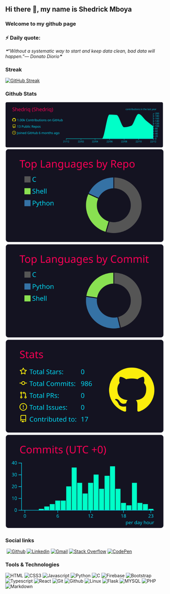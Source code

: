 ## Hi there 👋, my name is Shedrick Mboya 


### Welcome to my github page
<!--[Welcome to my github page ](images/github%20profile.gif)-->




### ⚡ Daily quote: 
<!--STARTS_HERE_QUOTE_README-->
<i>❝“Without a systematic way to start and keep data clean, bad data will happen.”— Donato Diorio❞</i>
<!--ENDS_HERE_QUOTE_README-->



### Streak

[![GitHub Streak](https://github-readme-streak-stats.herokuapp.com?user=Shedriq&theme=neon-dark&hide_border=true)](https://git.io/streak-stats)



### Github Stats

[![](https://raw.githubusercontent.com/Shedriq/About_Me/master/profile-summary-card-output/2077/0-profile-details.svg)](https://github.com/vn7n24fzkq/github-profile-summary-cards)
[![](https://raw.githubusercontent.com/Shedriq/About_Me/master/profile-summary-card-output/2077/1-repos-per-language.svg)](https://github.com/vn7n24fzkq/github-profile-summary-cards) [![](https://raw.githubusercontent.com/Shedriq/About_Me/master/profile-summary-card-output/2077/2-most-commit-language.svg)](https://github.com/vn7n24fzkq/github-profile-summary-cards)
[![](https://raw.githubusercontent.com/Shedriq/About_Me/master/profile-summary-card-output/2077/3-stats.svg)](https://github.com/vn7n24fzkq/github-profile-summary-cards) [![](https://raw.githubusercontent.com/Shedriq/About_Me/master/profile-summary-card-output/2077/4-productive-time.svg)](https://github.com/vn7n24fzkq/github-profile-summary-cards)



### Social links
​
[![Github](https://img.shields.io/badge/Github-000000?&style=for-the-badge&logo=github&logoColor=white)](https://github.com/Shedriq)
[![Linkedin](https://img.shields.io/badge/linkedin-%230077B5.svg?&style=for-the-badge&logo=linkedin&logoColor=white)](www.linkedin.com/in/shedrick-mboya-b2174920a/)
[![Gmail](https://img.shields.io/badge/gmail-D14836?&style=for-the-badge&logo=gmail&logoColor=white)](jerrydwain4@gmail.com)
[![Stack Overflow](https://img.shields.io/badge/-Stackoverflow-FE7A16?style=for-the-badge&logo=stack-overflow&logoColor=white)](https://stackoverflow.com/users/19368072/shedrick-omondi)
[![CodePen](https://img.shields.io/badge/Codepen-000000?style=for-the-badge&logo=codepen&logoColor=white)](https://codepen.io/shedriq)
<!--[![Dev.to blog](https://img.shields.io/badge/dev.to-0A0A0A?style=for-the-badge&logo=dev.to&logoColor=white)](https://dev.to/Pericles001/)-->



### Tools & Technologies
![HTML](https://img.shields.io/badge/HTML5-%23E34F26.svg?&style=for-the-badge&logo=HTML5&logoColor=white)
![CSS3](https://img.shields.io/badge/CSS3-%231572B6.svg?&style=for-the-badge&logo=CSS3)
![Javascript](https://img.shields.io/badge/Javascript-%23323330.svg?&style=for-the-badge&logo=javascript) 
![Python](https://img.shields.io/badge/Python-%2314354C.svg?&style=for-the-badge&logo=Python)
![C](https://img.shields.io/badge/C-000000?&style=for-the-badge&logo=C)
![Firebase](https://img.shields.io/badge/firebase-%23039BE5.svg?style=for-the-badge&logo=firebase)
![Bootstrap](https://img.shields.io/badge/Bootstrap-%23563D7C.svg?&style=for-the-badge&logo=Bootstrap)
![Typescript](https://img.shields.io/badge/Typescript-000000?&style=for-the-badge&logo=Typescript)
![React](https://img.shields.io/badge/React-20232A?&style=for-the-badge&logo=React)
![Git](https://img.shields.io/badge/Git-%23F05033.svg?&style=for-the-badge&logo=Git)
![Github](https://img.shields.io/badge/Github-%23121011.svg?&style=for-the-badge&logo=Github)
![Linux](https://img.shields.io/badge/Linux-FCC624?&style=for-the-badge&logo=Linux)
![Flask](https://img.shields.io/badge/Flask-%23000.svg?&style=for-the-badge&logo=Flask)
![MYSQL](https://img.shields.io/badge/MYSQL-%2300f.svg?&style=for-the-badge&logo=MYSQL)
![PHP](https://img.shields.io/badge/PHP-%23777BB4.svg?&style=for-the-badge&logo=PHP)
![Markdown](https://img.shields.io/badge/markdown-%23000000.svg?style=for-the-badge&logo=markdown&logoColor=white)
